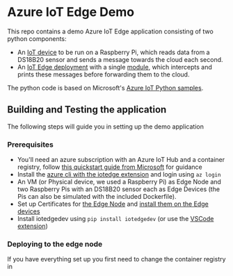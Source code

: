 # Azure IoT Edge Demo

This repo contains a demo Azure IoT Edge application consisting of two python components:

* An [IoT device](/device) to be run on a Raspberry Pi, which reads data from a DS18B20 sensor and sends a message towards the cloud each second.
* An [IoT Edge deployment](/deployment.template.json) with a single [module](/modules/node), which intercepts and prints these messages before forwarding them to the cloud.

The python code is based on Microsoft's [Azure IoT Python samples](https://github.com/Azure-Samples/azure-iot-samples-python).

## Building and Testing the application

The following steps will guide you in setting up the demo application

### Prerequisites

* You'll need an azure subscription with an Azure IoT Hub and a container registry, follow [this quickstart guide from Microsoft](https://docs.microsoft.com/en-us/azure/iot-edge/quickstart-linux) for guidance
* Install the [azure cli with the iotedge extension](https://github.com/Azure/azure-iot-cli-extension) and login using `az login`
* An VM (or Physical device, we used a Raspberry Pi) as Edge Node and two Raspberry Pis with an DS18B20 sensor each as Edge Devices (the Pis can also be simulated with the included Dockerfile).
* Set up Certificates for [the Edge Node](https://docs.microsoft.com/en-us/azure/iot-edge/how-to-create-transparent-gateway) and [install them on the Edge devices](https://docs.microsoft.com/en-us/azure/iot-edge/how-to-connect-downstream-device)
* Install iotedgedev using `pip install iotedgedev` (or use the [VSCode extension](https://marketplace.visualstudio.com/items?itemName=vsciot-vscode.azure-iot-edge))

### Deploying to the edge node

If you have everything set up you first need to change the container registry in